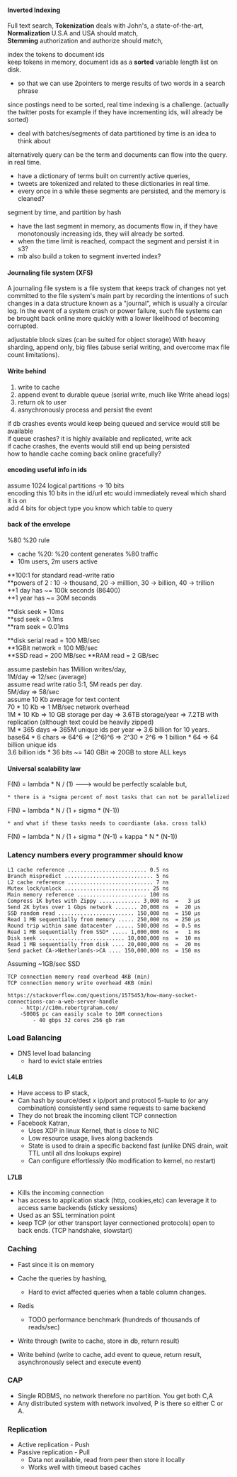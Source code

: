 #### Inverted Indexing
Full text search, 
**Tokenization** deals with John's, a state-of-the-art,  
**Normalization** U.S.A and USA should match,  
**Stemming** authorization and authorize should match,  

index the tokens to document ids  
keep tokens in memory, document ids as a **sorted** variable length list on disk.
  * so that we can use 2pointers to merge results of two words in a search phrase

since postings need to be sorted, real time indexing is a challenge. (actually the twitter posts for example if they have incrementing ids, will already be sorted)
  * deal with batches/segments of data partitioned by time is an idea to think about

alternatively query can be the term and documents can flow into the query. in real time.
  * have a dictionary of terms built on currently active queries,
  * tweets are tokenized and related to these dictionaries in real time.
  * every once in a while these segments are persisted, and the memory is cleaned?
  
segment by time, and partition by hash
* have the last segment in memory, as documents flow in, if they have monotonously increasing ids, they will already be sorted.
* when the time limit is reached, compact the segment and persist it in s3?
* mb also build a token to segment inverted index?
  
#### Journaling file system (XFS)
A journaling file system is a file system that keeps track of changes not yet committed to the file system's main part by recording the intentions of such changes in a data structure known as a "journal", which is usually a circular log. In the event of a system crash or power failure, such file systems can be brought back online more quickly with a lower likelihood of becoming corrupted.

adjustable block sizes (can be suited for object storage)
With heavy sharding, append only, big files (abuse serial writing, and overcome max file count limitations).

#### Write behind
1. write to cache
2. append event to durable queue (serial write, much like Write ahead logs)
3. return ok to user
4. asnychronously process and persist the event

if db crashes events would keep being queued and service would still be available  
if queue crashes? it is highly available and replicated, write ack  
if cache crashes, the events would still end up being persisted  
how to handle cache coming back online gracefully?  

#### encoding useful info in ids

assume 1024 logical partitions -> 10 bits  
encoding this 10 bits in the id/url etc would immediately reveal which shard it is on  
add 4 bits for object type you know which table to query  

#### back of the envelope 

%80 %20 rule  
  * cache %20: %20 content generates %80 traffic  
  * 10m users, 2m users active  

**100:1 for standard read-write ratio  
**powers of 2 : 10 -> thousand, 20 -> milllion, 30 -> billion, 40 -> trillion  
**1 day has ~= 100k seconds (86400)  
**1 year has ~= 30M seconds

**disk seek = 10ms  
**ssd seek = 0.1ms  
**ram seek = 0.01ms  

**disk serial read = 100 MB/sec  
**1GBit network = 100 MB/sec  
**SSD read = 200 MB/sec
**RAM read = 2 GB/sec


assume pastebin has 1Million writes/day,  
1M/day => 12/sec (average)  
assume read write ratio 5:1, 5M reads per day.  
5M/day => 58/sec  
assume 10 Kb average for text content  
70 * 10 Kb => 1 MB/sec network overhead  
1M * 10 Kb => 10 GB storage per day => 3.6TB storage/year => 7.2TB with replication (although text could be heavily zipped)  
1M * 365 days => 365M unique ids per year => 3.6 billion for 10 years.  
base64 * 6 chars => 64^6 => (2^6)^6 => 2^30 * 2^6 => 1 billion * 64 => 64 billion unique ids  
3.6 billion ids * 36 bits ~= 140 GBit => 20GB to store ALL keys  




#### Universal scalability law
  F(N) = lambda * N / (1)      ---> would be perfectly scalable but,  
  
    * there is a *sigma percent of most tasks that can not be parallelized  
    
  F(N) = lambda * N / (1 + sigma * (N-1))  
  
    * and what if these tasks needs to coordiante (aka. cross talk)  
    
  F(N) = lambda * N / (1 + sigma * (N-1) + kappa * N * (N-1))  

### Latency numbers every programmer should know
    L1 cache reference ......................... 0.5 ns
    Branch mispredict ............................ 5 ns
    L2 cache reference ........................... 7 ns
    Mutex lock/unlock ........................... 25 ns
    Main memory reference ...................... 100 ns             
    Compress 1K bytes with Zippy ............. 3,000 ns  =   3 µs
    Send 2K bytes over 1 Gbps network ....... 20,000 ns  =  20 µs
    SSD random read ........................ 150,000 ns  = 150 µs
    Read 1 MB sequentially from memory ..... 250,000 ns  = 250 µs
    Round trip within same datacenter ...... 500,000 ns  = 0.5 ms
    Read 1 MB sequentially from SSD* ..... 1,000,000 ns  =   1 ms
    Disk seek ........................... 10,000,000 ns  =  10 ms
    Read 1 MB sequentially from disk .... 20,000,000 ns  =  20 ms
    Send packet CA->Netherlands->CA .... 150,000,000 ns  = 150 ms

Assuming ~1GB/sec SSD

    TCP connection memory read overhead 4KB (min)
    TCP connection memory write overhead 4KB (min)
    
    https://stackoverflow.com/questions/1575453/how-many-socket-connections-can-a-web-server-handle
        - http://c10m.robertgraham.com/
        -5000$ pc can easily scale to 10M connections
            - 40 gbps 32 cores 256 gb ram

### Load Balancing
* DNS level load balancing
  * hard to evict stale entries
#### L4LB
  * Have access to IP stack,
  * Can hash by source/dest x ip/port and protocol 5-tuple to (or any combination) consistently send same requests to same backend
  * They do not break the incoming client TCP connection
  * Facebook Katran, 
    * Uses XDP in linux Kernel, that is close to NIC
    * Low resource usage, lives along backends
    * State is used to drain a specific backend fast (unlike DNS drain, wait TTL until all dns lookups expire)
    * Can configure effortlessly (No modification to kernel, no restart)
    
#### L7LB
  * Kills the incoming connection
  * has access to application stack (http, cookies,etc) can leverage it to access same backends (sticky sessions)
  * Used as an SSL termination point
  * keep TCP (or other transport layer connectioned protocols) open to back ends. (TCP handshake, slowstart)
  

### Caching
* Fast since it is on memory
* Cache the queries by hashing, 
  * Hard to evict affected queries when a table column changes.
* Redis
  * TODO performance benchmark (hundreds of thousands of reads/sec)
  
* Write through (write to cache, store in db, return result)
* Write behind (write to cache, add event to queue, return result, asynchronously select and execute event)

### CAP
  * Single RDBMS, no network therefore no partition. You get both C,A
  * Any distributed system with network involved, P is there so either C or A.



### Replication
* Active replication - Push
* Passive replication - Pull
  * Data not available, read from peer then store it locally
  * Works well with timeout based caches
